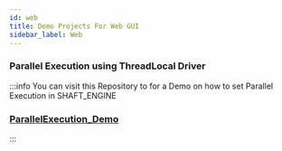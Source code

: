 ```yaml
---
id: web
title: Demo Projects For Web GUI
sidebar_label: Web
---
```

### Parallel Execution using ThreadLocal Driver

:::info
You can visit this Repository to for a Demo on how to set Parallel Execution in SHAFT_ENGINE
### [ParallelExecution_Demo](https://github.com/MustafaAgamy/ShaftEngine-ParellelWithThreadLocal.git)
:::